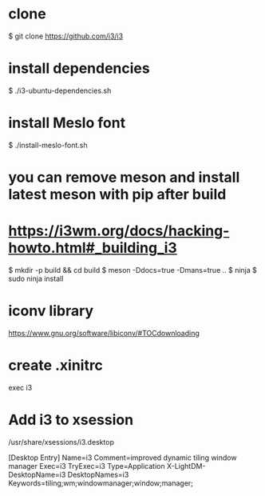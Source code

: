 # clone 
$ git clone https://github.com/i3/i3

# install dependencies
$ ./i3-ubuntu-dependencies.sh

# install Meslo font
$ ./install-meslo-font.sh

# you can remove meson and install latest meson with pip after build
# https://i3wm.org/docs/hacking-howto.html#_building_i3
$ mkdir -p build && cd build
$ meson -Ddocs=true -Dmans=true ..
$ ninja
$ sudo ninja install

# iconv library
https://www.gnu.org/software/libiconv/#TOCdownloading

# create .xinitrc

exec i3

# Add i3 to xsession

/usr/share/xsessions/i3.desktop

[Desktop Entry]
Name=i3
Comment=improved dynamic tiling window manager
Exec=i3
TryExec=i3
Type=Application
X-LightDM-DesktopName=i3
DesktopNames=i3
Keywords=tiling;wm;windowmanager;window;manager;
